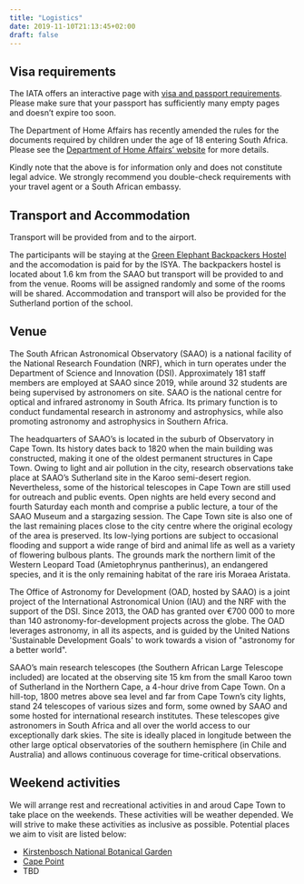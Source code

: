 ```yaml
---
title: "Logistics"
date: 2019-11-10T21:13:45+02:00
draft: false
---
```


## Visa requirements

The IATA offers an interactive page with [visa and passport requirements](https://www.iatatravelcentre.com/passport-visa-health-travel-document-requirements.htm). Please make sure that your passport has sufficiently many empty pages and doesn’t expire too soon.

The Department of Home Affairs has recently amended the rules for the documents required by children under the age of 18 entering South Africa. Please see the [Department of Home Affairs’ website](http://www.dha.gov.za/index.php/statements-speeches/621-updated-advisory-new-requirements-for-children-travelling-through-south-african-ports-of-entry) for more details.

Kindly note that the above is for information only and does not constitute legal advice. We strongly recommend you double-check requirements with your travel agent or a South African embassy.

## Transport and Accommodation

Transport will be provided from and to the airport.

The participants will be staying at the [Green Elephant Backpackers Hostel](http://www.greenelephant.co.za/) and the accomodation is paid for by the ISYA. The backpackers hostel is located about 1.6 km from the SAAO but transport will be provided to and from the venue. Rooms will be assigned randomly and some of the rooms will be shared. Accommodation and transport will also be provided for the Sutherland portion of the school.

## Venue

The South African Astronomical Observatory (SAAO) is a national facility of the National Research Foundation (NRF), which in turn operates under the Department of Science and Innovation (DSI). Approximately 181 staff members are employed at SAAO since 2019, while around 32 students are being supervised by astronomers on site. SAAO is the national centre for optical and infrared astronomy in South Africa. Its primary function is to conduct fundamental research in astronomy and astrophysics, while also promoting astronomy and astrophysics in Southern Africa. 

The headquarters of SAAO’s is located in the suburb of Observatory in Cape Town. Its history dates back to 1820 when the main building was constructed, making it one of the oldest permanent structures in Cape Town. Owing to light and air pollution in the city, research observations take place at SAAO’s Sutherland site in the Karoo semi-desert region. Nevertheless, some of the historical telescopes in Cape Town are still used for outreach and public events. Open nights are held every second and fourth Saturday each month and comprise a public lecture, a tour of the SAAO Museum and a stargazing session.
The Cape Town site is also one of the last remaining places close to the city centre where the original ecology of the area is preserved. Its low-lying portions are subject to occasional flooding and support a wide range of bird and animal life as well as a variety of flowering bulbous plants. The grounds mark the northern limit of the Western Leopard Toad (Amietophrynus pantherinus), an endangered species, and it is the only remaining habitat of the rare iris Moraea Aristata.

The Office of Astronomy for Development (OAD, hosted by SAAO) is a joint project of the International Astronomical Union (IAU) and the NRF with the support of the DSI. Since 2013, the OAD has granted over €700 000 to more than 140 astronomy-for-development projects across the globe. The OAD leverages astronomy, in all its aspects, and is guided by the United Nations 'Sustainable Development Goals' to work towards a vision of "astronomy for a better world".

SAAO’s main research telescopes (the Southern African Large Telescope included) are located at the observing site 15 km from the small Karoo town of Sutherland in the Northern Cape, a 4-hour drive from Cape Town. On a hill-top, 1800 metres above sea level and far from Cape Town’s city lights, stand 24 telescopes of various sizes and form, some owned by SAAO and some hosted for international research institutes. These telescopes give astronomers in South Africa and all over the world access to our exceptionally dark skies. The site is ideally placed in longitude between the other large optical observatories of the southern hemisphere (in Chile and Australia) and allows continuous coverage for time-critical observations.

## Weekend activities

We will arrange rest and recreational activities in and aroud Cape Town to take place on the weekends. These activities will be weather depended. We will strive to make these activities as inclusive as possible. Potential places we aim to visit are listed below:

* [Kirstenbosch National Botanical Garden](https://www.sanbi.org/gardens/kirstenbosch/)
* [Cape Point](https://capepoint.co.za/)
* TBD

